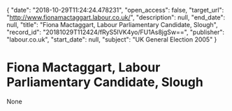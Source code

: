 {
  "date": "2018-10-29T11:24:24.478231", 
  "open_access": false, 
  "target_url": "http://www.fionamactaggart.labour.co.uk/", 
  "description": null, 
  "end_date": null, 
  "title": "Fiona Mactaggart, Labour Parliamentary Candidate, Slough", 
  "record_id": "20181029T112424/fRyS5IVK4yo/FU1As8jgSw==", 
  "publisher": "labour.co.uk", 
  "start_date": null, 
  "subject": "UK General Election 2005"
}

# Fiona Mactaggart, Labour Parliamentary Candidate, Slough

None